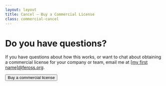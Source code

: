 ```yaml
---
layout: layout
title: Cancel – Buy a Commercial License
class: commercial-cancel
---
```


# Do you have questions?

If you have questions about how this works, or want to chat about obtaining a commercial license for your company or team, email me at <a href="mailto:">[my first name]@feross.org</a>.

<script src="https://js.stripe.com/v3"></script>

<div class='stripe-container'>
  <button id='checkout-button-sku_GS0baNR0QEWHbC' role='link'>Buy a commercial license</button>
  <div id='error-message'></div>
</div>

<script>
(function () {
  var stripe = Stripe('pk_live_rfGbMbP1lWTcHmOoA8n9hNY70020URHP1A')

  var checkoutButton = document.getElementById('checkout-button-sku_GS0baNR0QEWHbC')
  checkoutButton.addEventListener('click', function () {
    // When the customer clicks on the button, redirect
    // them to Checkout.
    stripe.redirectToCheckout({
      items: [{ sku: 'sku_GS0baNR0QEWHbC', quantity: 1 }],

      // Do not rely on the redirect to the successUrl for fulfilling
      // purchases, customers may not always reach the success_url after
      // a successful payment.
      // Instead use one of the strategies described in
      // https://stripe.com/docs/payments/checkout/fulfillment
      successUrl: 'https://feross.org/commercial/success',
      cancelUrl: 'https://feross.org/commercial/cancel'
    })
      .then(function (result) {
        if (result.error) {
          // If `redirectToCheckout` fails due to a browser or network
          // error, display the localized error message to your customer.
          var displayError = document.getElementById('error-message')
          displayError.textContent = result.error.message
        }
      })
  })
})()
</script>
